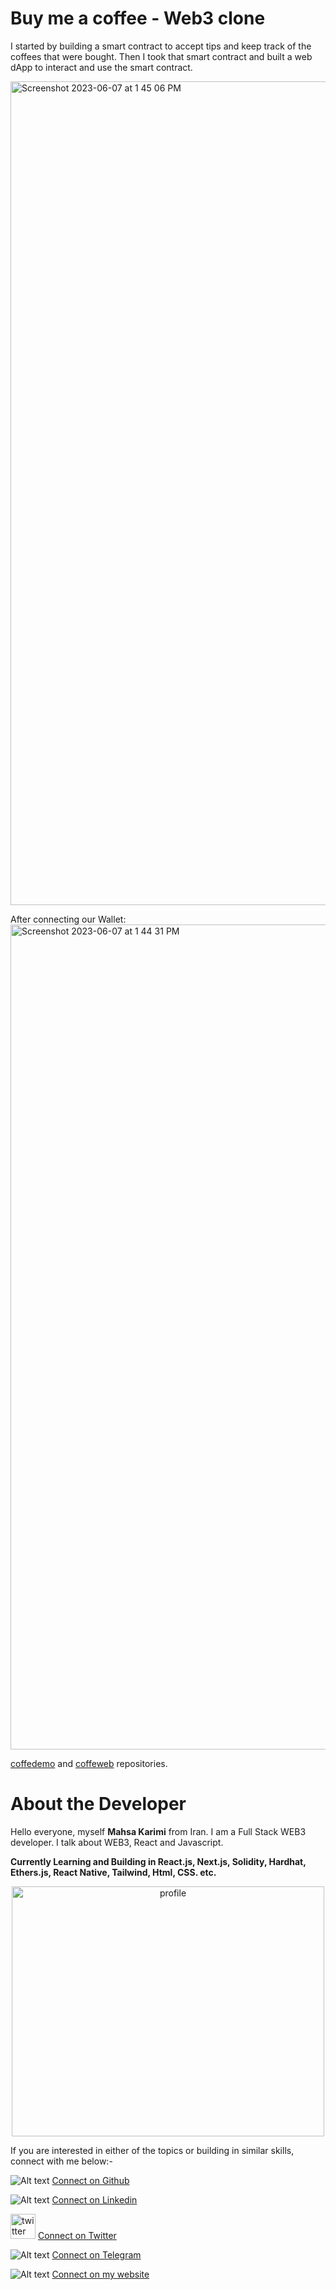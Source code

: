 # Buy me a coffee - Web3 clone 
I started by building a smart contract to accept tips and keep track of the coffees that were bought. Then I took that smart contract and built a web dApp to interact and use the smart contract.

<img width="1318" alt="Screenshot 2023-06-07 at 1 45 06 PM" src="https://github.com/mhkarimi78/coffee/assets/69413612/e43ebb75-5bb3-496c-9cc9-0ca07da88b4a">

After connecting our Wallet:
<img width="1320" alt="Screenshot 2023-06-07 at 1 44 31 PM" src="https://github.com/mhkarimi78/coffee/assets/69413612/007d37ce-0717-411d-abff-41b9fcf95682">

[coffedemo](https://github.com/mhkarimi78/coffeedemo) and [coffeweb](https://github.com/mhkarimi78/coffeeweb) repositories.


# About the Developer

Hello everyone, myself **Mahsa Karimi** from Iran. I am a Full Stack WEB3 developer. I talk about WEB3, React and Javascript.

**Currently Learning and Building in React.js, Next.js, Solidity, Hardhat, Ethers.js, React Native, Tailwind, Html, CSS. etc.**

<p align="center">
<img src="https://port-ten-sage.vercel.app/static/media/me.9a8df512df940fbbcfe9.jpg" alt="profile" style="height: 400px; width:500px;"/>
</p>

If you are interested in either of the topics or building in similar skills, connect with me below:-

 ![Alt text](https://www.github.com/mhkarimi78) [Connect on Github](https://github.com/mhkarimi78)

 ![Alt text]( "linkedin") [Connect on Linkedin](https://www.linkedin.com/in/mahsa-karimi-61114b1b9/)
 
<img src="https://encrypted-tbn0.gstatic.com/images?q=tbn:ANd9GcQtIRng_MZEO2DGVnx-DpixTwyLLEbr3GDMHcUFpkqDr6oCrne_zJS-Y1Drjy8SBbkaU_Y&usqp=CAU" alt="twitter" style="height: 40px; width:40px;"/> [Connect on Twitter](https://twitter.com/Mhskarimi78)

 ![Alt text](public/telegram.png "telegram") [Connect on Telegram](https://t.me/Mhskarimi)

 ![Alt text](public/dev.png "dev") [Connect on my website](https://port-ten-sage.vercel.app/)
